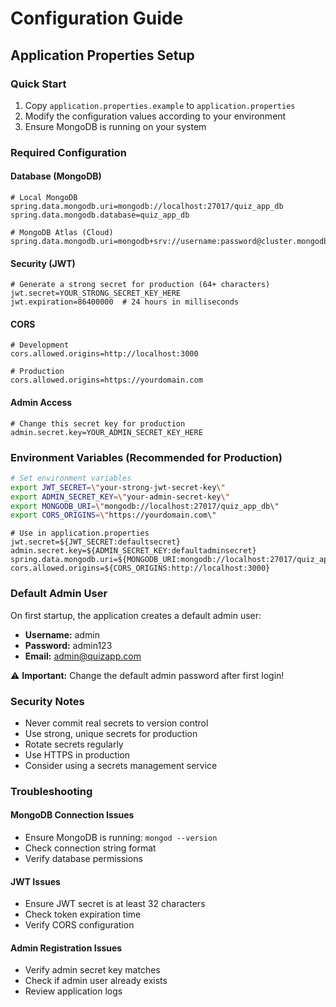 # Configuration Guide

## Application Properties Setup

### Quick Start
1. Copy `application.properties.example` to `application.properties`
2. Modify the configuration values according to your environment
3. Ensure MongoDB is running on your system

### Required Configuration

#### Database (MongoDB)
```properties
# Local MongoDB
spring.data.mongodb.uri=mongodb://localhost:27017/quiz_app_db
spring.data.mongodb.database=quiz_app_db

# MongoDB Atlas (Cloud)
spring.data.mongodb.uri=mongodb+srv://username:password@cluster.mongodb.net/quiz_app_db
```

#### Security (JWT)
```properties
# Generate a strong secret for production (64+ characters)
jwt.secret=YOUR_STRONG_SECRET_KEY_HERE
jwt.expiration=86400000  # 24 hours in milliseconds
```

#### CORS
```properties
# Development
cors.allowed.origins=http://localhost:3000

# Production
cors.allowed.origins=https://yourdomain.com
```

#### Admin Access
```properties
# Change this secret key for production
admin.secret.key=YOUR_ADMIN_SECRET_KEY_HERE
```

### Environment Variables (Recommended for Production)

```bash
# Set environment variables
export JWT_SECRET=\"your-strong-jwt-secret-key\"
export ADMIN_SECRET_KEY=\"your-admin-secret-key\"
export MONGODB_URI=\"mongodb://localhost:27017/quiz_app_db\"
export CORS_ORIGINS=\"https://yourdomain.com\"
```

```properties
# Use in application.properties
jwt.secret=${JWT_SECRET:defaultsecret}
admin.secret.key=${ADMIN_SECRET_KEY:defaultadminsecret}
spring.data.mongodb.uri=${MONGODB_URI:mongodb://localhost:27017/quiz_app_db}
cors.allowed.origins=${CORS_ORIGINS:http://localhost:3000}
```

### Default Admin User
On first startup, the application creates a default admin user:
- **Username:** admin
- **Password:** admin123
- **Email:** admin@quizapp.com

⚠️ **Important:** Change the default admin password after first login!

### Security Notes
- Never commit real secrets to version control
- Use strong, unique secrets for production
- Rotate secrets regularly
- Use HTTPS in production
- Consider using a secrets management service

### Troubleshooting

#### MongoDB Connection Issues
- Ensure MongoDB is running: `mongod --version`
- Check connection string format
- Verify database permissions

#### JWT Issues
- Ensure JWT secret is at least 32 characters
- Check token expiration time
- Verify CORS configuration

#### Admin Registration Issues
- Verify admin secret key matches
- Check if admin user already exists
- Review application logs